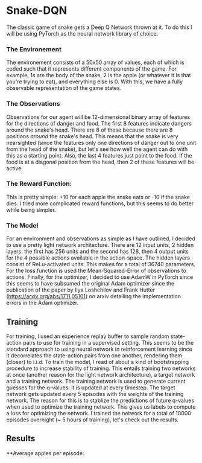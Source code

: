 # Snake-DQN
The classic game of snake gets a Deep Q Network thrown at it.
To do this I will be using PyTorch as the neural network library of choice.

### The Environement
The environement consists of a 50x50 array of values, each of which is coded such that it represents different components of the game. For example, 1s are the body of the snake, 2 is the apple (or whatever it is that you're trying to eat), and everything else is 0. With this, we have a fully observable representation of the game states.
### The Observations
Observations for our agent will be 12-dimensional binary array of features for the directions of danger and food. The first 8 features indicate dangers around the snake's head. There are 8 of these because there are 8 positions *around* the snake's head. This means that the snake is very nearsighted (since the features only one directions of danger out to one unit from the head of the snake), but let's see how well the agent can do with this as a starting point. Also, the last 4 features just point to the food. If the food is at a diagonal position from the head, then 2 of these features will be active.
### The Reward Function:
This is pretty simple: +10 for each apple the snake eats or -10 if the snake dies. I tried more complicated reward functions, but this seems to do better while being simpler.
### The Model
For an environment and observations as simple as I have outlined, I decided to use a pretty light network architecture. There are 12 input units, 2 hidden layers: the first has 256 units and the second has 128, then 4 output units for the 4 possible actions available in the action-space. The hidden layers consist of ReLu-activated units. This makes for a total of 36740 parameters. For the loss function is used the Mean-Squared-Error of observations to actions. Finally, for the optimizer, I decided to use AdamW in PyTorch since this seems to have subsumed the original Adam optimizer since the publication of the paper by Ilya Loshchilov and Frank Hutter (https://arxiv.org/abs/1711.05101) on arxiv detailing the implementation errors in the Adam optimizer.
## Training
For training, I used an experience replay buffer to sample random state-action pairs to use for training in a supervised setting. This seems to be the standard approach to using neural network in reinforcement learning since it decorrelates the state-action pairs from one another, rendering them (closer) to i.i.d.
To train the model, I read of about a kind of bootstrapping procedure to increase stability of training. This entails training two networks at once (another reason for the light network architecture), a target network and a training network. The training network is used to generate current guesses for the q-values: it is updated at every timestep. The target network gets updated every 5 episodes with the weights of the training network. The reason for this is to stablize the predictions of future q-values when used to optimize the training network. This gives us labels to compute a loss for optimizing the network.
I trained the network for a total of 10000 episodes overnight (~ 5 hours of training), let's check out the results.
## Results
**Average apples per episode:
